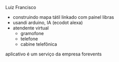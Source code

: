 Luiz Francisco
- construindo mapa tátil linkado com painel libras
- usandi arduino, IA (ecodot alexa)
- atendente virtual
	- gramofone
	- telefone
	- cabine telefônica

aplicativo é um serviço da empresa forevents